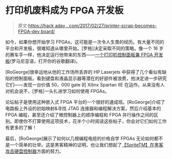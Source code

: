 # 打印机废料成为 FPGA 开发板

> 原文:[https://hack aday . com/2017/02/27/printer-scrap-becomes-FPGA-dev board/](https://hackaday.com/2017/02/27/printer-scrap-becomes-fpga-devboard/)

如今，如果你想开始学习 FPGAs，这可能是一次令人生畏的经历。有大量不同的平台和开发板，很难知道从哪里开始。[罗格]决定采取不同的策略。像一个 16 岁的赛车手一样，他决定运行他带来的东西——[一个打印机控制面板兼 FPGA 开发板](http://www.elforum.info/topic/63774-plac%C4%83-de-dezvoltare-fpga-dintr-un-panou-de-imprimant%C4%83/)(罗马尼亚语，打开你的谷歌翻译)。

[RoGeorge]很幸运地从他的工作场所丢弃的 HP Laserjets 中获得了几个看似有缺陷的控制面板。看到键盘和液晶显示器等潜在的好部件被浪费，他决定进一步研究它们——发现一台价值 50，000 gate 的 Xilinx Spartan IIE 在运作。从来没有人对机会说不，[罗格]一头扎进学习如何使用 FPGAs。

论坛帖子是使用这种嵌入式 FPGA 平台的一个很好的速成班。[RoGeorge]介绍了电路板上外设的初始映射&寻找 JTAG 连接器和编程解决方案，然后介绍基本的 FPGA 编程，甚至还介绍了微控制器上的顺序编程和 FPGA 并行操作之间的区别。即使你不打算使用这项技术，花半个小时阅读这些帖子，你会对它们如何工作有更多的了解！

最后，[RoGeorge]展示了如何以几根编程电缆的价格自学 FPGAs 无论如何都不是一个简单的壮举。这是黑客精神的证明，也让我们想起了[【SpriteTM】在黑客攻击硬盘控制器](http://hackaday.com/2013/08/02/sprite_tm-ohm2013-talk-hacking-hard-drive-controller-chips/)方面的努力。
